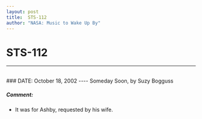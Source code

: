 ```yaml
---
layout: post
title:  STS-112
author: "NASA: Music to Wake Up By"
---
```


# STS-112
----
<br/>
### DATE: October 18, 2002
----
Someday Soon, by Suzy Bogguss

##### Comment:
* It was for Ashby, requested by his wife.

